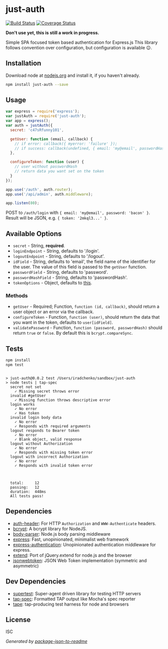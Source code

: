 # just-auth

[![Build Status][travis-badge]][travis-badge-url]
[![Coverage Status][coveralls-badge]][coveralls-badge-url]

**Don't use yet, this is still a work in progress.**

Simple SPA focused token based authentication for Express.js
This library follows convention over configuration, but configuration is available :wink:.

## Installation

Download node at [nodejs.org](http://nodejs.org) and install it, if you haven't already.

```sh
npm install just-auth --save
```


## Usage

```js
var express = require('express');
var justAuth = require('just-auth');
var app = express();
var auth = justAuth({
  secret: 'c47sRfunny101',

  getUser: function (email, callback) {
    // if error: callback({ myerror: 'failure' });
    // if success: callback(undefined, { email: 'my@email', passwordHash: '%asdaq42ad..' });
  },

  configureToken: function (user) {
    // user without passwordHash
    // return data you want set on the token
  }
});

app.use('/auth', auth.router);
app.use('/api/admin', auth.middleware);

app.listen(80);
```

POST to `/auth/login` with `{ email: 'my@email', password: 'bacon' }`.
Result will be JSON, e.g. `{ token: '2mkql3...' }`.

## Available Options

* `secret` - String, **required**.
* `loginEndpoint` - String, defaults to '/login'.
* `logoutEndpoint` - String, defaults to '/logout'.
* `idField` - String, defaults to 'email', the field name of the identifier for the user.
  The value of this field is passed to the `getUser` function.
* `passwordField` - String, defaults to 'password'.
* `passwordHashField` - String, defaults to 'passwordHash'.
* `tokenOptions` - Object, defaults to [this]().

### Methods

* `getUser` - Required; Function, `function (id, callback)`, should return a user object or an error via the callback.
* `configureToken` - Function, `function (user)`, should return the data that you want in the token, defaults to `user[idField]`.
* `validatePassword` - Function, `function (password, passwordHash)` should return `true` or `false`.
  By default this is `bcrypt.compareSync`.




## Tests

```sh
npm install
npm test
```
```

> just-auth@0.0.2 test /Users/iradchenko/sandbox/just-auth
> node tests | tap-spec
  secret not set
    ✓ Missing secret throws error
  invalid #getUser
    ✓ Missing function throws descriptive error
  login works
    ✓ No error
    ✓ Has token
  invalid login body data
    ✓ No error
    ✓ Responds with required arguments
  logout responds to Bearer token
    ✓ No error
    ✓ Blank object, valid response
  logout without Authorization
    ✓ No error
    ✓ Responds with missing token error
  logout with incorrect Authorization
    ✓ No error
    ✓ Responds with invalid token error



  total:     12
  passing:   12
  duration:  448ms
  All tests pass!
```

## Dependencies

- [auth-header](https://github.com/izaakschroeder/auth-header): For HTTP `Authorization` and `WWW-Authenticate` headers.
- [bcrypt](https://github.com/ncb000gt/node.bcrypt.js): A bcrypt library for NodeJS.
- [body-parser](https://github.com/expressjs/body-parser): Node.js body parsing middleware
- [express](https://github.com/strongloop/express): Fast, unopinionated, minimalist web framework
- [express-authentication](https://github.com/izaakschroeder/express-authentication): Unopinionated authentication middleware for express.
- [extend](https://github.com/justmoon/node-extend): Port of jQuery.extend for node.js and the browser
- [jsonwebtoken](https://github.com/auth0/node-jsonwebtoken): JSON Web Token implementation (symmetric and asymmetric)

## Dev Dependencies

- [supertest](https://github.com/visionmedia/supertest): Super-agent driven library for testing HTTP servers
- [tap-spec](https://github.com/scottcorgan/tap-spec): Formatted TAP output like Mocha&#39;s spec reporter
- [tape](https://github.com/substack/tape): tap-producing test harness for node and browsers


## License

ISC

_Generated by [package-json-to-readme](https://github.com/zeke/package-json-to-readme)_

[travis-badge]: https://travis-ci.org/knownasilya/just-auth.svg?branch=master
[travis-badge-url]: https://travis-ci.org/knownasilya/just-auth
[coveralls-badge]: https://coveralls.io/repos/knownasilya/just-auth/badge.svg?branch=master
[coveralls-badge-url]: https://coveralls.io/r/knownasilya/just-auth?branch=master
